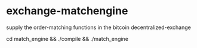 # exchange-matchengine
supply the order-matching functions in  the bitcoin decentralized-exchange

cd match_engine && ./compile && ./match_engine